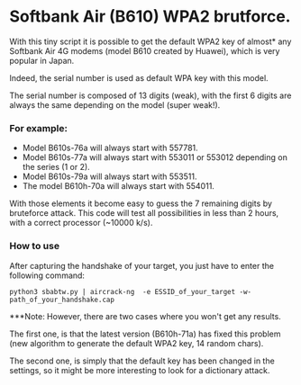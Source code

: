 # Softbank Air (B610) WPA2 brutforce.

With this tiny script it is possible to get the default WPA2 key of almost* any Softbank Air 4G modems (model B610 created by Huawei), which is very popular in Japan.

Indeed, the serial number is used as default WPA key with this model.

The serial number is composed of 13 digits (weak), with the first 6 digits are always the same depending on the model (super weak!).

### For example:

- Model B610s-76a will always start with 557781.
- Model B610s-77a will always start with 553011 or 553012 depending on the series (1 or 2).
- Model B610s-79a will always start with 553511.
- The model B610h-70a will always start with 554011.

With those elements it become easy to guess the 7 remaining digits by bruteforce attack.
This code will test all possibilities in less than 2 hours, with a correct processor (~10000 k/s).


### How to use

After capturing the handshake of your target, you just have to enter the following command:

```shell
python3 sbabtw.py | aircrack-ng  -e ESSID_of_your_target -w- path_of_your_handshake.cap
```
 
***Note: However, there are two cases where you won't get any results. 

The first one, is that the latest version (B610h-71a) has fixed this problem (new algorithm to generate the default WPA2 key, 14 random chars).

The second one, is simply that the default key has been changed in the settings, so it might be more interesting to look for a dictionary attack.
